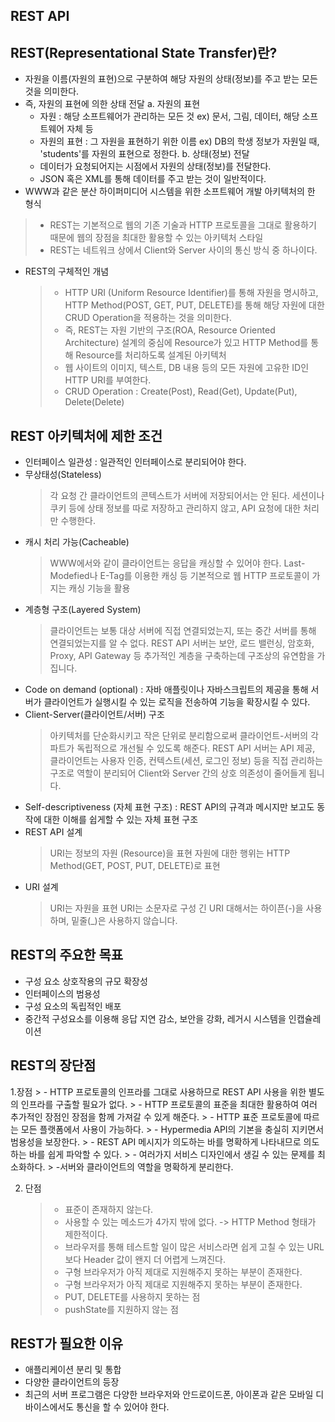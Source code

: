 ## REST API
## REST(Representational State Transfer)란?
- 자원을 이름(자원의 표현)으로 구분하여 해당 자원의 상태(정보)를 주고 받는 모든 것을 의미한다.
- 즉, 자원의 표현에 의한 상태 전달
a. 자원의 표현
	- 자원 : 해당 소프트웨어가 관리하는 모든 것 ex) 문서, 그림, 데이터, 해당 소프트웨어 자체 등
	- 자원의 표현 : 그 자원을 표현하기 위한 이름 ex) DB의 학생 정보가 자원일 때, 'students'를 자원의 표현으로 정한다.
b. 상태(정보) 전달
	- 데이터가 요청되어지는 시점에서 자원의 상태(정보)를 전달한다.
	- JSON 혹은 XML를 통해 데이터를 주고 받는 것이 일반적이다.
- WWW과 같은 분산 하이퍼미디어 시스템을 위한 소프트웨어 개발 아키텍처의 한 형식
> - REST는 기본적으로 웹의 기존 기술과 HTTP 프로토콜을 그대로 활용하기 때문에 웹의 장점을 최대한 활용할 수 있는 아키텍처 스타일
> - REST는 네트워크 상에서 Client와 Server 사이의 통신 방식 중 하나이다.
- REST의 구체적인 개념
	> - HTTP URI (Uniform Resource Identifier)를 통해 자원을 명시하고, HTTP Method(POST, GET, PUT, DELETE)를 통해 해당 자원에 대한 CRUD Operation을 적용하는 것을 의미한다.
	> - 즉, REST는 자원 기반의 구조(ROA, Resource Oriented Architecture) 설계의 중심에 Resource가 있고 HTTP Method를 통해 Resource를 처리하도록 설계된 아키텍처
	> - 웹 사이트의 이미지, 텍스트, DB 내용 등의 모든 자원에 고유한 ID인 HTTP URI를 부여한다.
	> - CRUD Operation : Create(Post), Read(Get), Update(Put), Delete(Delete) 

## REST 아키텍처에 제한 조건
- 인터페이스 일관성 : 일관적인 인터페이스로 분리되어야 한다.
- 무상태성(Stateless)
	> 각 요청 간 클라이언트의 콘텍스트가 서버에 저장되어서는 안 된다.
	> 세션이나 쿠키 등에 상태 정보를 따로 저장하고 관리하지 않고, API 요청에 대한 처리만 수행한다.
- 캐시 처리 가능(Cacheable)
	> WWW에서와 같이 클라이언트는 응답을 캐싱할 수 있어야 한다.
	> Last-Modefied나 E-Tag를 이용한 캐싱 등 기본적으로 웹 HTTP 프로토콜이 가지는 캐싱 기능을 활용
- 계층형 구조(Layered System)
	> 클라이언트는 보통 대상 서버에 직접 연결되었는지, 또는 중간 서버를 통해 연결되었는지를 알 수 없다.
	> REST API 서버는 보안, 로드 밸런싱, 암호화, Proxy, API Gateway 등 추가적인 계층을 구축하는데 구조상의 유연함을 가집니다.
- Code on demand (optional) : 자바 애플릿이나 자바스크립트의 제공을 통해 서버가 클라이언트가 실행시킬 수 있는 로직을 전송하여 기능을 확장시킬 수 있다.
- Client-Server(클라이언트/서버) 구조
	> 아키텍처를 단순화시키고 작은 단위로 분리함으로써 클라이언트-서버의 각 파트가 독립적으로 개선될 수 있도록 해준다.
	> REST API 서버는 API 제공, 클라이언트는 사용자 인증, 컨텍스트(세션, 로그인 정보) 등을 직접 관리하는 구조로 역할이 분리되어 Client와 Server 간의 상호 의존성이 줄어들게 됩니다.
- Self-descriptiveness (자체 표현 구조) : REST API의 규격과 메시지만 보고도 동작에 대한 이해를 쉽게할 수 있는 자체 표현 구조
- REST API 설계
	> URI는 정보의 자원 (Resource)을 표현
	> 자원에 대한 행위는 HTTP Method(GET, POST, PUT, DELETE)로 표현
- URI 설계
	> URI는 자원을 표현
	> URI는 소문자로 구성
	> 긴 URI 대해서는 하이픈(-)을 사용하며, 밑줄(_)은 사용하지 않습니다.

## REST의 주요한 목표
- 구성 요소 상호작용의 규모 확장성
- 인터페이스의 범용성
- 구성 요소의 독립적인 배포
- 중간적 구성요소를 이용해 응답 지연 감소, 보안을 강화, 레거시 시스템을 인캡슐레이션

## REST의 장단점
1.장점
	> - HTTP 프로토콜의 인프라를 그대로 사용하므로 REST API 사용을 위한 별도의 인프라를 구출할 필요가 없다.
	> - HTTP 프로토콜의 표준을 최대한 활용하여 여러 추가적인 장점인 장점을 함께 가져갈 수 있게 해준다.
	> - HTTP 표준 프로토콜에 따르는 모든 플랫폼에서 사용이 가능하다.
	> - Hypermedia API의 기본을 충실히 지키면서 범용성을 보장한다.
	> - REST API 메시지가 의도하는 바를 명확하게 나타내므로 의도하는 바를 쉽게 파악할 수 있다.
	> - 여러가지 서비스 디자인에서 생길 수 있는 문제를 최소화하다.
	> -서버와 클라이언트의 역할을 명확하게 분리한다.

2. 단점
	> - 표준이 존재하지 않는다.
	> - 사용할 수 있는 메소드가 4가지 밖에 없다. -> HTTP Method 형태가 제한적이다.
	> - 브라우저를 통해 테스트할 일이 많은 서비스라면 쉽게 고칠 수 있는 URL보다 Header 값이 왠지 더 어렵게 느껴진다.
	> - 구형 브라우저가 아직 제대로 지원해주지 못하는 부분이 존재한다.
	> - 구형 브라우저가 아직 제대로 지원해주지 못하는 부분이 존재한다.
	> - PUT, DELETE를 사용하지 못하는 점
	> - pushState를 지원하지 않는 점

## REST가 필요한 이유
- 애플리케이션 분리 및 통합
- 다양한 클라이언트의 등장
- 최근의 서버 프로그램은 다양한 브라우저와 안드로이드폰, 아이폰과 같은 모바일 디바이스에서도 통신을 할 수 있어야 한다. 




